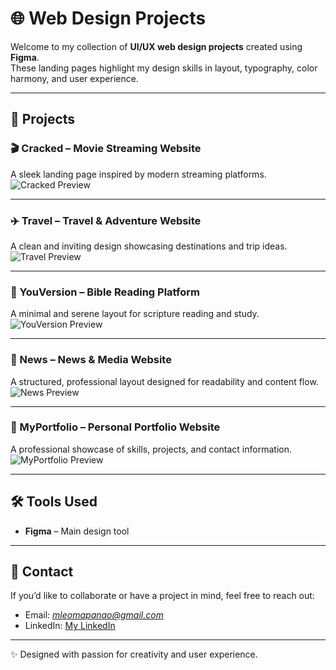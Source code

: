 # 🌐 Web Design Projects

Welcome to my collection of **UI/UX web design projects** created using **Figma**.  
These landing pages highlight my design skills in layout, typography, color harmony, and user experience.

---

## 📂 Projects

### 🎬 Cracked – Movie Streaming Website  
A sleek landing page inspired by modern streaming platforms.  
![Cracked Preview](images/cracked.jpg)

---

### ✈️ Travel – Travel & Adventure Website  
A clean and inviting design showcasing destinations and trip ideas.  
![Travel Preview](images/Travel.jpg)

---

### 📖 YouVersion – Bible Reading Platform  
A minimal and serene layout for scripture reading and study.  
![YouVersion Preview](images/youversion.jpg)

---

### 📰 News – News & Media Website  
A structured, professional layout designed for readability and content flow.  
![News Preview](images/news.jpg)

---

### 💼 MyPortfolio – Personal Portfolio Website  
A professional showcase of skills, projects, and contact information.  
![MyPortfolio Preview](images/portfolio.jpg)

---

## 🛠️ Tools Used
- **Figma** – Main design tool

---

## 📩 Contact
If you’d like to collaborate or have a project in mind, feel free to reach out:  

- Email: *mleomapanao@gmail.com*  
- LinkedIn: [My LinkedIn](https://www.linkedin.com/in/mapanao-marc-leo-c-90a74b379/)

---
✨ Designed with passion for creativity and user experience.
